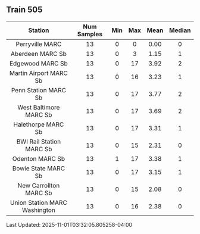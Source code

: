 ## Train 505

| Station | Num Samples | Min | Max | Mean | Median |
| :-----: | :---------: | :-: | :-: | :--: | :----: |
| Perryville MARC | 13 | 0 | 0 | 0.00 | 0 |
| Aberdeen MARC Sb | 13 | 0 | 3 | 1.15 | 1 |
| Edgewood MARC Sb | 13 | 0 | 17 | 3.92 | 2 |
| Martin Airport MARC Sb | 13 | 0 | 16 | 3.23 | 1 |
| Penn Station MARC Sb | 13 | 0 | 17 | 3.77 | 2 |
| West Baltimore MARC Sb | 13 | 0 | 17 | 3.69 | 2 |
| Halethorpe MARC Sb | 13 | 0 | 17 | 3.31 | 1 |
| BWI Rail Station MARC Sb | 13 | 0 | 15 | 2.31 | 0 |
| Odenton MARC Sb | 13 | 1 | 17 | 3.38 | 1 |
| Bowie State MARC Sb | 13 | 0 | 17 | 3.15 | 1 |
| New Carrollton MARC Sb | 13 | 0 | 15 | 2.08 | 0 |
| Union Station MARC Washington | 13 | 0 | 16 | 2.38 | 0 |


Last Updated: 2025-11-01T03:32:05.805258-04:00